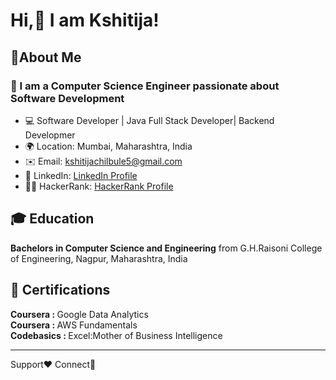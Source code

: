 # Hi,👋 I am Kshitija!
## 👧About Me
### 🚀 I am a Computer Science Engineer passionate about Software Development 
- 💻 Software Developer | Java Full Stack Developer| Backend Developmer
- 🌍 Location: Mumbai, Maharashtra, India 
- ✉️ Email: kshitijachilbule5@gmail.com
- 💼 LinkedIn: [LinkedIn Profile](https://www.linkedin.com/in/kshitija-chilbule-b98515309/)
- 👩‍💻 HackerRank: [HackerRank Profile](https://www.hackerrank.com/profile/kshitijachilbul7)

## 🎓 Education
<b>Bachelors in Computer Science and Engineering</b> from G.H.Raisoni College of Engineering, Nagpur, Maharashtra, India

## 📜 Certifications
<b>Coursera   : </b> Google Data Analytics
<br>
<b>Coursera   : </b> AWS Fundamentals
<br>
<b>Codebasics : </b> Excel:Mother of Business Intelligence

---

Support❤️    Connect🤝    
